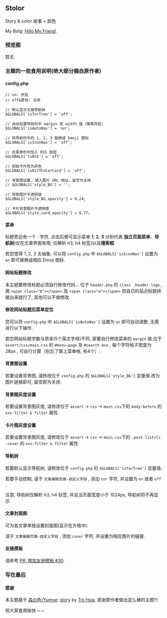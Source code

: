 ## Stolor

Story & color  故事 + 颜色

My Bolg: [Hillo My Friend](https://vrainstorm.link).

### 预览图

暂无

### 主题的一些食用说明(绝大部分摘自原作者)

#### config.php

```
// on: 开启
// off&其他: 关闭

// 默认显示文章导航树
$GLOBALS['isTorTree'] = 'off';

// 自动设置导航栏中 margin 及 width 值（推荐开启）
$GLOBALS['isAutoNav'] = 'on';

// 将导航栏中的 1, 2, 3 替换成 Emoji 图标
$GLOBALS['isIconNav'] = 'off';

// 在菜单栏中加入 RSS 按钮
$GLOBALS['isRSS'] = 'off';

// 初始卡片色为异色
$GLOBALS['isDiffColorCard'] = 'off';

// 背景图设置. 填入图片 URL 地址，留空为关闭
// $GLOBALS['style_BG'] = '';

// 背景图片不透明度
$GLOBALS['style_BG_opacity'] = 0.24;

// 卡片背景图片不透明度
$GLOBALS['style_card_opacity'] = 0.77;

```

#### 菜单

标题旁边有一个 · 字符, 点击后便可显示菜单.**1**, **2**, **3** 分别代表 **独立页面菜单**、**导航树**(仅在文章界面有用, 仅解析 h3, h4 标签)以及**搜索框**.

若您觉得 1, 2, 3 太抽象, 可以将 `config.php` 中 `$GLOBALS['isIconNav']` 设置为 `on` 即可替换成相应 Emoji 图标.

#### 网站标题修改

本主题要修改标题必须自行修改代码... 位于 `header.php` 的 `class .header-logo` , 用 `<span class="b"></span>` 及 `<span class="w"></span>` 把自已的站点标题拼接出来就行了, 其他可以不做修改.

#### 修改网站标题后菜单定位

您可以将 `config.php` 中 `$GLOBALS['isAutoNav']` 设置为 `on` 即可自动调整, 无需进行以下操作.

若您网站标题字数与原来(5个英文字母)不同, 那要自行修改菜单的 `margin` 值.位于 `assert/css/main.css` 的 `#menu-page` 及 `#search-box` , 每个字符格子宽度为 28px , 可自行计算（别忘了算上菜单格, 有4个）.

#### 背景图设置

若要设置背景图, 请修改位于 `config.php` 的 `$GLOBALS['style_BG']` 变量值.改为图片链接即可, 留空即为关闭.

#### 背景图灰度设置

若要设置背景图灰度, 请修改位于 `assert` -> `css` -> `main.css`下的 `body:before` 的 `xxx-filter & filter` 属性.

#### 卡片图灰度设置

若要设置背景图灰度, 请修改位于 `assert` -> `css` -> `main.css`下的 `.post-list>li .cover` 的 `xxx-filter & filter` 属性.

#### 导航树

若要默认显示导航树, 请修改位于 `config.php` 的 `$GLOBALS['isTorTree']` 变量值.

若要手动控制, 请于 `文章编辑页面-自定义字段` , 添加 `tor` 字符, 并设置为 `on` 或者 `off` .

注意, 导航树仅解析 h3, h4 标签, 并且当页面宽度小于 1024px, 导航树将不再显示.

#### 文章封面图

可为各文章单独设置封面图(显示在方格中).

请于 `文章编辑页面-自定义字段` , 添加 `cover` 字符, 并设置为相应图片的链接.

#### 友链模板

请参考 [PR: 增加友链模板 #30](https://github.com/txperl/Story-for-Typecho/pull/30).

### 写在最后

#### 感谢

本主题基于 [森の色/Yumoe](https://yumoe.com/): [story](https://github.com/txperl/Story-for-Typecho) by [Trii Hsia](https://github.com/txperl), 感谢原作者做出这么棒的主题!!!

祝大家食用愉快 ~ ~
